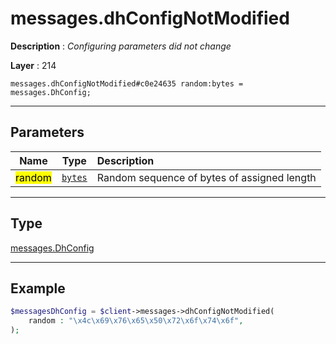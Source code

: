 # messages.dhConfigNotModified

**Description** : *Configuring parameters did not change*

**Layer** : 214

```tl
messages.dhConfigNotModified#c0e24635 random:bytes = messages.DhConfig;
```

---

## Parameters

| Name | Type | Description |
| :---: | :---: | :--- |
| <mark>random</mark> | [`bytes`](type/bytes) | Random sequence of bytes of assigned length |

---

## Type

[messages.DhConfig](type/messages.DhConfig)

---

## Example

```php
$messagesDhConfig = $client->messages->dhConfigNotModified(
	random : "\x4c\x69\x76\x65\x50\x72\x6f\x74\x6f",
);
```